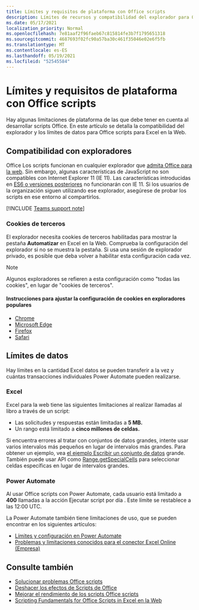```yaml
---
title: Límites y requisitos de plataforma con Office scripts
description: Límites de recursos y compatibilidad del explorador para Office scripts cuando se usan con Excel en la Web
ms.date: 05/17/2021
localization_priority: Normal
ms.openlocfilehash: 7e81aaf2f96faeb67c815814fe3b7f1795651318
ms.sourcegitcommit: 4687693f02fc90a57ba30c461f35046e02e6f5fb
ms.translationtype: MT
ms.contentlocale: es-ES
ms.lasthandoff: 05/19/2021
ms.locfileid: "52545584"
---
```

# <a name="platform-limits-and-requirements-with-office-scripts"></a>Límites y requisitos de plataforma con Office scripts

Hay algunas limitaciones de plataforma de las que debe tener en cuenta al desarrollar scripts Office. En este artículo se detalla la compatibilidad del explorador y los límites de datos para Office scripts para Excel en la Web.

## <a name="browser-support"></a>Compatibilidad con exploradores

Office Los scripts funcionan en cualquier explorador que [admita Office para la web](https://support.microsoft.com/office/ad1303e0-a318-47aa-b409-d3a5eb44e452). Sin embargo, algunas características de JavaScript no son compatibles con Internet Explorer 11 (IE 11). Las características introducidas en [ES6 o versiones posteriores](https://www.w3schools.com/Js/js_es6.asp) no funcionarán con IE 11. Si los usuarios de la organización siguen utilizando ese explorador, asegúrese de probar los scripts en ese entorno al compartirlos.

[!INCLUDE [Teams support note](../includes/teams-support-note.md)]

### <a name="third-party-cookies"></a>Cookies de terceros

El explorador necesita cookies de terceros habilitadas para mostrar la pestaña **Automatizar** en Excel en la Web. Comprueba la configuración del explorador si no se muestra la pestaña. Si usa una sesión de explorador privado, es posible que deba volver a habilitar esta configuración cada vez.

> [!NOTE]
> Algunos exploradores se refieren a esta configuración como "todas las cookies", en lugar de "cookies de terceros".

#### <a name="instructions-for-adjusting-cookie-settings-in-popular-browsers"></a>Instrucciones para ajustar la configuración de cookies en exploradores populares

- [Chrome](https://support.google.com/chrome/answer/95647)
- [Microsoft Edge](https://support.microsoft.com/microsoft-edge/temporarily-allow-cookies-and-site-data-in-microsoft-edge-597f04f2-c0ce-f08c-7c2b-541086362bd2)
- [Firefox](https://support.mozilla.org/kb/disable-third-party-cookies)
- [Safari](https://support.apple.com/guide/safari/manage-cookies-and-website-data-sfri11471/mac)

## <a name="data-limits"></a>Límites de datos

Hay límites en la cantidad Excel datos se pueden transferir a la vez y cuántas transacciones individuales Power Automate pueden realizarse.

### <a name="excel"></a>Excel

Excel para la web tiene las siguientes limitaciones al realizar llamadas al libro a través de un script:

- Las solicitudes y respuestas están limitadas a **5 MB.**
- Un rango está limitado a **cinco millones de celdas.**

Si encuentra errores al tratar con conjuntos de datos grandes, intente usar varios intervalos más pequeños en lugar de intervalos más grandes. Para obtener un ejemplo, vea [el ejemplo Escribir un conjunto de datos](../resources/samples/write-large-dataset.md) grande. También puede usar API como [Range.getSpecialCells](/javascript/api/office-scripts/excelscript/excelscript.range#getspecialcells-celltype--cellvaluetype-) para seleccionar celdas específicas en lugar de intervalos grandes.

### <a name="power-automate"></a>Power Automate

Al usar Office scripts con Power Automate, cada usuario está limitado a **400** llamadas a la acción Ejecutar script por día . Este límite se restablece a las 12:00 UTC.

La Power Automate también tiene limitaciones de uso, que se pueden encontrar en los siguientes artículos:

- [Límites y configuración en Power Automate](/power-automate/limits-and-config)
- [Problemas y limitaciones conocidos para el conector Excel Online (Empresa)](/connectors/excelonlinebusiness/#known-issues-and-limitations)

## <a name="see-also"></a>Consulte también

- [Solucionar problemas Office scripts](troubleshooting.md)
- [Deshacer los efectos de Scripts de Office](undo.md)
- [Mejorar el rendimiento de los scripts Office scripts](../develop/web-client-performance.md)
- [Scripting Fundamentals for Office Scripts in Excel en la Web](../develop/scripting-fundamentals.md)
